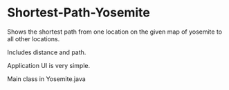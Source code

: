 # Shortest-Path-Yosemite

Shows the shortest path from one location on the given map of yosemite to all other locations.

Includes distance and path.

Application UI is very simple.

Main class in Yosemite.java
